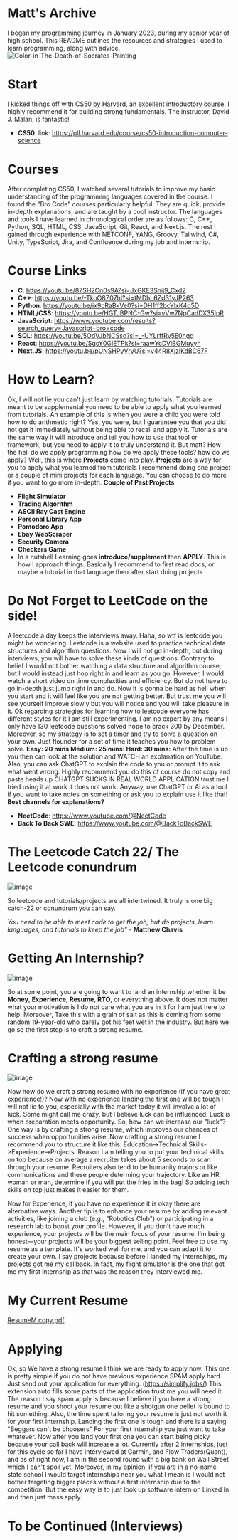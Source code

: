 # Matt's Archive
I began my programming journey in January 2023, during my senior year of high school. This README outlines the resources and strategies I used to learn programming, along with advice.
![Color-in-The-Death-of-Socrates-Painting](https://github.com/user-attachments/assets/9bb58218-0048-4b0d-99a1-bb9737f5d2fa)

# Start
I kicked things off with CS50 by Harvard, an excellent introductory course. I highly recommend it for building strong fundamentals. The instructor, David J. Malan, is fantastic!
- **CS50**: link: https://pll.harvard.edu/course/cs50-introduction-computer-science

# Courses
After completing CS50, I watched several tutorials to improve my basic understanding of the programming languages covered in the course.
I found the "Bro Code" courses particularly helpful. They are quick, provide in-depth explanations, and are taught by a cool instructor. 
The languages and tools I have learned in chronological order are as follows:
C, C++, Python, SQL, HTML, CSS, JavaScript, Git, React, and Next.js. 
The rest I gained through experience with NETCONF, YANG, Groovy, Tailwind, C#, Unity, TypeScript, Jira, and Confluence during my job and internship. 
# Course Links
- **C**: https://youtu.be/87SH2Cn0s9A?si=JxGKE3Snij9_Cxd2
- **C++**: https://youtu.be/-TkoO8Z07hI?si=tMDhL6Zd31yJP263
- **Python**: https://youtu.be/ix9cRaBkVe0?si=DH1ff2bcYlxK4o5D
- **HTML/CSS**: https://youtu.be/HGTJBPNC-Gw?si=vVw7NpCadDX35IpR
- **JavaScript**: https://www.youtube.com/results?search_query=Javascript+bro+code
- **SQL**: https://youtu.be/5OdVJbNCSso?si=_-UYLrffRv5E0hgq
- **React**: https://youtu.be/SqcY0GlETPk?si=raawYcDViBGMuyyh
- **Next.JS**: https://youtu.be/pUNSHPyVryU?si=v44R8XjzlKdBC67F

# How to Learn?
  Ok, I will not lie you can't just learn by watching tutorials. Tutorials are meant to be supplemental you need to be able to apply what you learned from tutorials. An example of this is when you were a child you were told how to do arithmetic right? Yes, you were, but I guarantee you that you did not get it immediately without being able to recall and apply it. Tutorials are the same way it will introduce and tell you how to use that tool or framework, but you need to apply it to truly understand it. But matt? How the hell do we apply programming how do we apply these tools? how do we apply? Well, this is where **Projects** come into play. **Projects** are a way for you to apply what you learned from tutorials I recommend doing one project or a couple of mini projects for each language. You can choose to do more if you want to go more in-depth.
  **Couple of Past Projects**
  - **Flight Simulator**
  - **Trading Algorithm**
  - **ASCII Ray Cast Engine**
  - **Personal Library App**
  - **Pomodoro App**
  - **Ebay WebScraper**
  - **Security Camera**
  - **Checkers Game**
- In a nutshell
  Learning goes **introduce/supplement** then **APPLY**. This is how I approach things. Basically I recommend to first read docs, or maybe a tutorial in that language then after start doing projects
  
# Do Not Forget to LeetCode on the side!
  A leetcode a day keeps the interviews away. Haha, so wtf is leetcode you might be wondering. Leetcode is a website used to practice technical data structures and algorithm questions. Now I will not go in-depth, but during interviews, you will have to solve these kinds of questions. Contrary to belief I would not bother watching a data structure and algorithm course, but I would instead just hop right in and learn as you go. However, I would watch a short video on time complexities and efficiency. But do not have to go in-depth just jump right in and do. Now it is gonna be hard as hell when you start and it will feel like you are not getting better. But trust me you will see yourself improve slowly but you will notice and you will take pleasure in it. Ok regarding strategies for learning how to leetcode everyone has different styles for it I am still experimenting. I am no expert by any means I only have 130 leetcode questions solved hope to crack 300 by December. Moreover, so my strategy is to set a timer and try to solve a question on your own. Just flounder for a set of time it teaches you how to problem solve. 
**Easy: 20 mins
Medium: 25 mins:
Hard: 30 mins:**
After the time is up you then can look at the solution and WATCH an explanation on YouTube. Also, you can ask ChatGPT to explain the code to you or prompt it to ask what went wrong. Highly recommend you do this of course do not copy and paste heads up CHATGPT SUCKS IN REAL WORLD APPLICATION trust me I tried using it at work it does not work. Anyway, use ChatGPT or Ai as a tool if you want to take notes on something or ask you to explain use it like that!
**Best channels for explanations?**
- **NeetCode**: https://www.youtube.com/@NeetCode
- **Back To Back SWE**: https://www.youtube.com/@BackToBackSWE

# The Leetcode Catch 22/ The Leetcode conundrum
![image](https://github.com/user-attachments/assets/d021f27a-61ea-4b7c-9694-8f5d50a15f7a)

So leetcode and tutorials/projects are all intertwined. It truly is one big catch-22 or conundrum you can say.

_You need to be able to meet code to get the job, but do projects, learn languages, and tutorials to keep the job"_ -    **Matthew Chavis**

# Getting An Internship?
![image](https://github.com/user-attachments/assets/1c0e1f22-dc21-4202-bcb8-b1aaa4f2dfbb)

So at some point, you are going to want to land an internship whether it be **Money**, **Experience**, **Resume**, **RTO**, or everything above. It does not matter what your motivation is I do not care what you are in it for I am just here to help. Moreover, Take this with a grain of salt as this is coming from some random 19-year-old who barely got his feet wet in the industry. But here we go so the first step is to craft a strong resume. 
# Crafting a strong resume
![image](https://github.com/user-attachments/assets/c6047b59-7586-401d-b277-530f37b4180b)

Now how do we craft a strong resume with no experience (If you have great experience!)? Now with no experience landing the first one will be tough I will not lie to you, especially with the market today it will involve a lot of luck. Some might call me crazy, but I believe luck can be influenced. Luck is when preparation meets opportunity. So, how can we increase our "luck"? One way is by crafting a strong resume, which improves our chances of success when opportunities arise. Now crafting a strong resume I recommend you to structure it like this: Education->Technical Skills->Experience->Projects. Reason I am telling you to put your technical skills on top because on average a recruiter takes about 5 seconds to scan through your resume. Recruiters also tend to be humanity majors or like communications and these people determing your trajectory. Like an HR woman or man, determine if you will put the fries in the bag! So adding tech skills on top just makes it easier for them.

 Now for Experience, if you have no experience it is okay there are alternative ways. Another tip is to enhance your resume by adding relevant activities, like joining a club (e.g., "Robotics Club") or participating in a research lab to boost your profile. However, if you don’t have much experience, your projects will be the main focus of your resume. I’m being honest—your projects will be your biggest selling point. Feel free to use my resume as a template. It's worked well for me, and you can adapt it to create your own. I say projects because before I landed my internships, my projects got me my callback. In fact, my flight simulator is the one that got me my first internship as that was the reason they interviewed me.

# My Current Resume
[ResumeM copy.pdf](https://github.com/user-attachments/files/18934433/ResumeM.copy.pdf)



# Applying
Ok, so We have a strong resume I think we are ready to apply now. This one is pretty simple if you do not have previous experience SPAM apply hard. Just send out your application for everything. (https://simplify.jobs/) This extension auto fills some parts of the application trust me you will need it. The reason I say spam apply is because I believe if you have a strong resume and you shoot your resume out like a shotgun one pellet is bound to hit something. Also, the time spent tailoring your resume is just not worth it for your first internship. Landing the first one is tough and there is a saying "Beggars can't be choosers" For your first internship you just want to take whatever. Now after you land your first one you can start being picky because your call back will increase a lot. Currently after 2 internships, just for this cycle so far I have interviewed at Garmin, and Flow Traders(Quant), and as of right now, I am in the second round with a big bank on Wall Street which I can't spoil yet. Moreover, in my opinion, if you are in a no-name state school I would target internships near you what I mean is I would not bother targeting bigger places without a first internship due to the competition. But the easy way is to just look up software intern on Linked In and then just mass apply.

# To be Continued (Interviews)






